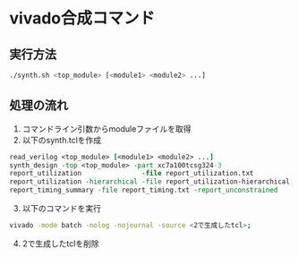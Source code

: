 # vivado合成コマンド
## 実行方法
```bash
./synth.sh <top_module> [<module1> <module2> ...]
```
## 処理の流れ
1. コマンドライン引数からmoduleファイルを取得
2. 以下のsynth.tclを作成
```tcl:synth.tcl
read_verilog <top_module> [<module1> <module2> ...]
synth_design -top <top_module> -part xc7a100tcsg324-3
report_utilization               -file report_utilization.txt
report_utilization -hierarchical -file report_utilization-hierarchical.txt
report_timing_summary -file report_timing.txt -report_unconstrained
```
3. 以下のコマンドを実行
```bash
vivado -mode batch -nolog -nojournal -source <2で生成したtcl>;
```
4. 2で生成したtclを削除
